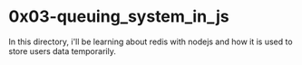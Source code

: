 # 0x03-queuing_system_in_js

In this directory, i'll be learning about redis with nodejs and how it is used to store users data temporarily.

